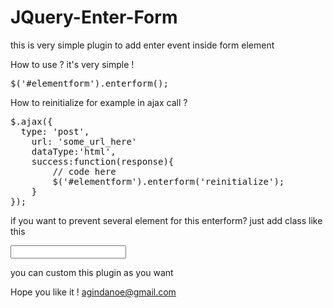 JQuery-Enter-Form
=================

this is very simple plugin to add enter event inside form element

How to use ? it's very simple !

<pre>
$('#elementform').enterform();
</pre>

How to reinitialize for example in ajax call ? 
<pre>
$.ajax({ 
  type: 'post',
	url: 'some_url_here'
	dataType:'html',
	success:function(response){
		// code here
		$('#elementform').enterform('reinitialize');
	}
});
</pre>
if you want to prevent several element for this enterform? just add class like this 
<pre>
<input type="text" id="name" name="name" class="nofocus">
</pre>

you can custom this plugin as you want

Hope you like it ! 
agindanoe@gmail.com
